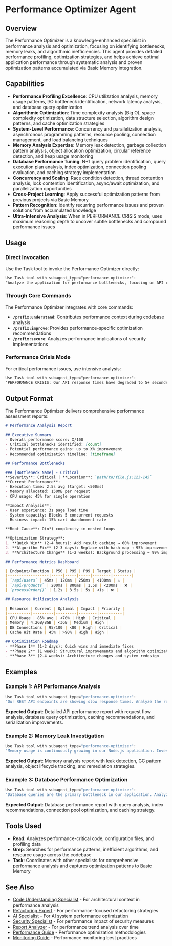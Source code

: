 # Performance Optimizer Agent

## Overview

The Performance Optimizer is a knowledge-enhanced specialist in performance analysis and optimization, focusing on identifying bottlenecks, memory leaks, and algorithmic inefficiencies. This agent provides detailed performance profiling, optimization strategies, and helps achieve optimal application performance through systematic analysis and proven optimization patterns accumulated via Basic Memory integration.

## Capabilities

- **Performance Profiling Excellence**: CPU utilization analysis, memory usage patterns, I/O bottleneck identification, network latency analysis, and database query optimization
- **Algorithmic Optimization**: Time complexity analysis (Big O), space complexity optimization, data structure selection, algorithm design patterns, and cache optimization strategies
- **System-Level Performance**: Concurrency and parallelization analysis, asynchronous programming patterns, resource pooling, connection management, and load balancing techniques
- **Memory Analysis Expertise**: Memory leak detection, garbage collection pattern analysis, object allocation optimization, circular reference detection, and heap usage monitoring
- **Database Performance Tuning**: N+1 query problem identification, query execution plan analysis, index optimization, connection pooling evaluation, and caching strategy implementation
- **Concurrency and Scaling**: Race condition detection, thread contention analysis, lock contention identification, async/await optimization, and parallelization opportunities
- **Cross-Project Learning**: Apply successful optimization patterns from previous projects via Basic Memory
- **Pattern Recognition**: Identify recurring performance issues and proven solutions from accumulated knowledge
- **Ultra-Intensive Analysis**: When in PERFORMANCE CRISIS mode, uses maximum reasoning depth to uncover subtle bottlenecks and compound performance issues

## Usage

### Direct Invocation

Use the Task tool to invoke the Performance Optimizer directly:

```markdown
Use Task tool with subagent_type="performance-optimizer":
"Analyze the application for performance bottlenecks, focusing on API response times, database queries, and memory usage patterns. Provide optimization strategies with impact estimates."
```

### Through Core Commands

The Performance Optimizer integrates with core commands:

- **`/prefix:understand`**: Contributes performance context during codebase analysis
- **`/prefix:improve`**: Provides performance-specific optimization recommendations
- **`/prefix:secure`**: Analyzes performance implications of security implementations

### Performance Crisis Mode

For critical performance issues, use intensive analysis:

```markdown
Use Task tool with subagent_type="performance-optimizer":
"PERFORMANCE CRISIS: Our API response times have degraded to 5+ seconds. Perform ultra-intensive analysis to identify all contributing factors and provide emergency optimization plan."
```

## Output Format

The Performance Optimizer delivers comprehensive performance assessment reports:

```markdown
# Performance Analysis Report

## Executive Summary
- Overall performance score: X/100
- Critical bottlenecks identified: [count]
- Potential performance gains: up to X% improvement
- Recommended optimization timeline: [timeframe]

## Performance Bottlenecks

### [Bottleneck Name] - Critical
**Severity**: Critical | **Location**: `path/to/file.js:123-145`
**Current Performance**:
- Execution time: 2.5s avg (target: <500ms)
- Memory allocated: 150MB per request
- CPU usage: 45% for single operation

**Impact Analysis**:
- User experience: 3s page load time
- System capacity: Blocks 5 concurrent requests
- Business impact: 15% cart abandonment rate

**Root Cause**: O(n³) complexity in nested loops

**Optimization Strategy**:
1. **Quick Win** (2-4 hours): Add result caching → 60% improvement
2. **Algorithm Fix** (2-3 days): Replace with hash map → 95% improvement
3. **Architecture Change** (1-2 weeks): Background processing → 99% improvement

## Performance Metrics Dashboard

| Endpoint/Function | P50 | P95 | P99 | Target | Status |
|------------------|-----|-----|-----|--------|--------|
| `/api/users` | 45ms | 120ms | 250ms | <100ms | ⚠️ |
| `/api/products` | 200ms | 800ms | 1.5s | <200ms | ❌ |
| `processOrder()` | 1.2s | 3.5s | 5s | <1s | ❌ |

## Resource Utilization Analysis

| Resource | Current | Optimal | Impact | Priority |
|----------|---------|---------|--------|----------|
| CPU Usage | 85% avg | <70% | High | Critical |
| Memory | 4.2GB/8GB | <3GB | Medium | High |
| DB Connections | 95/100 | <80 | High | Critical |
| Cache Hit Rate | 45% | >90% | High | High |

## Optimization Roadmap
- **Phase 1** (1-2 days): Quick wins and immediate fixes
- **Phase 2** (1 week): Structural improvements and algorithm optimization
- **Phase 3** (2-4 weeks): Architecture changes and system redesign
```

## Examples

### Example 1: API Performance Analysis

```bash
Use Task tool with subagent_type="performance-optimizer":
"Our REST API endpoints are showing slow response times. Analyze the request/response cycle, database interactions, and serialization processes to identify optimization opportunities."
```

**Expected Output**: Detailed API performance report with request flow analysis, database query optimization, caching recommendations, and serialization improvements.

### Example 2: Memory Leak Investigation

```bash
Use Task tool with subagent_type="performance-optimizer":
"Memory usage is continuously growing in our Node.js application. Investigate potential memory leaks, analyze garbage collection patterns, and recommend fixes."
```

**Expected Output**: Memory analysis report with leak detection, GC pattern analysis, object lifecycle tracking, and remediation strategies.

### Example 3: Database Performance Optimization

```bash
Use Task tool with subagent_type="performance-optimizer":
"Database queries are the primary bottleneck in our application. Analyze query patterns, index usage, and connection pooling for optimization opportunities."
```

**Expected Output**: Database performance report with query analysis, index recommendations, connection pool optimization, and caching strategy.

## Tools Used

- **Read**: Analyzes performance-critical code, configuration files, and profiling data
- **Grep**: Searches for performance patterns, inefficient algorithms, and resource usage across the codebase
- **Task**: Coordinates with other specialists for comprehensive performance analysis and captures optimization patterns to Basic Memory

## See Also

- [Code Understanding Specialist](code-understanding-specialist.md) - For architectural context in performance analysis
- [Refactoring Expert](refactoring-expert.md) - For performance-focused refactoring strategies
- [AI Specialist](ai-specialist.md) - For AI system performance optimization
- [Security Specialist](../security/security-specialist.md) - For performance impact of security measures
- [Report Analyzer](report-analyzer.md) - For performance trend analysis over time
- [Performance Guide](../../guides/PERFORMANCE-OPTIMIZATION.md) - Performance optimization methodologies
- [Monitoring Guide](../../guides/PERFORMANCE-MONITORING.md) - Performance monitoring best practices
